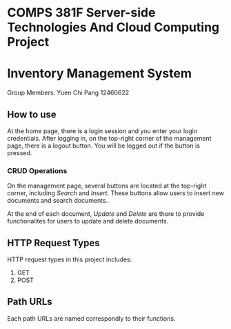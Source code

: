 # COMPS 381F Server-side Technologies And Cloud Computing Project

# Inventory Management System

Group Members:
Yuen Chi Pang 12460622


## How to use
At the home page, there is a login session and you enter your login credentials.
After logging in, on the top-right corner of the management page, there is a logout button. You will be logged out if the button is pressed.

### CRUD Operations
On the management page, several buttons are located at the top-right corner, including *Search* and *Insert*. These buttons allow users to insert new documents and search documents.

At the end of each document, *Update* and *Delete* are there to provide functionalites for users to update and delete documents.

## HTTP Request Types
HTTP request types in this project includes:
1. GET
2. POST

## Path URLs
Each path URLs are named correspondly to their functions.
